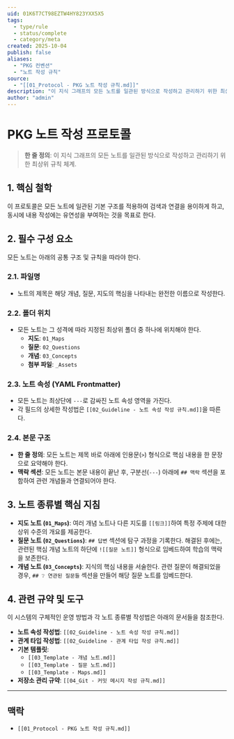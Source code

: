 ```yaml
---
uid: 01K6T7CT98EZTW4HY823YXX5X5
tags:
  - type/rule
  - status/complete
  - category/meta
created: 2025-10-04
publish: false
aliases:
  - "PKG 컨벤션"
  - "노트 작성 규칙"
source:
  - "[[01_Protocol - PKG 노트 작성 규칙.md]]"
description: "이 지식 그래프의 모든 노트를 일관된 방식으로 작성하고 관리하기 위한 최상위 규칙 체계."
author: "admin"
---
```


# PKG 노트 작성 프로토콜

> **한 줄 정의**: 이 지식 그래프의 모든 노트를 일관된 방식으로 작성하고 관리하기 위한 최상위 규칙 체계.

## 1. 핵심 철학

이 프로토콜은 모든 노트에 일관된 기본 구조를 적용하여 검색과 연결을 용이하게 하고, 동시에 내용 작성에는 유연성을 부여하는 것을 목표로 한다.

## 2. 필수 구성 요소

모든 노트는 아래의 공통 구조 및 규칙을 따라야 한다.

### 2.1. 파일명
- 노트의 제목은 해당 개념, 질문, 지도의 핵심을 나타내는 완전한 이름으로 작성한다.

### 2.2. 폴더 위치
- 모든 노트는 그 성격에 따라 지정된 최상위 폴더 중 하나에 위치해야 한다.
  - **지도**: `01_Maps`
  - **질문**: `02_Questions`
  - **개념**: `03_Concepts`
  - **첨부 파일**: `_Assets`

### 2.3. 노트 속성 (YAML Frontmatter)
- 모든 노트는 최상단에 `---`로 감싸진 노트 속성 영역을 가진다.
- 각 필드의 상세한 작성법은 `[[02_Guideline - 노트 속성 작성 규칙.md]]`을 따른다.

### 2.4. 본문 구조
- **한 줄 정의**: 모든 노트는 제목 바로 아래에 인용문(`>`) 형식으로 핵심 내용을 한 문장으로 요약해야 한다.
- **맥락 섹션**: 모든 노트는 본문 내용이 끝난 후, 구분선(`---`) 아래에 `## 맥락` 섹션을 포함하여 관련 개념들과 연결되어야 한다.

## 3. 노트 종류별 핵심 지침

- **지도 노트 (`01_Maps`)**: 여러 개념 노트나 다른 지도를 `[[링크]]`하여 특정 주제에 대한 상위 수준의 개요를 제공한다.
- **질문 노트 (`02_Questions`)**: `## 답변` 섹션에 탐구 과정을 기록한다. 해결된 후에는, 관련된 핵심 개념 노트의 하단에 `![[질문 노트]]` 형식으로 임베드하여 학습의 맥락을 보존한다.
- **개념 노트 (`03_Concepts`)**: 지식의 핵심 내용을 서술한다. 관련 질문이 해결되었을 경우, `## ❔ 연관된 질문들` 섹션을 만들어 해당 질문 노트를 임베드한다.

## 4. 관련 규약 및 도구

이 시스템의 구체적인 운영 방법과 각 노트 종류별 작성법은 아래의 문서들을 참조한다.

* **노트 속성 작성법**: `[[02_Guideline - 노트 속성 작성 규칙.md]]`
* **관계 타입 작성법**: `[[02_Guideline - 관계 타입 작성 규칙.md]]`
* **기본 템플릿**: 
  - `[[03_Template - 개념 노트.md]]`
  - `[[03_Template - 질문 노트.md]]`
  - `[[03_Template - Maps.md]]`
* **저장소 관리 규약**: `[[04_Git - 커밋 메시지 작성 규칙.md]]`

---
## 맥락

- `[[01_Protocol - PKG 노트 작성 규칙.md]]`